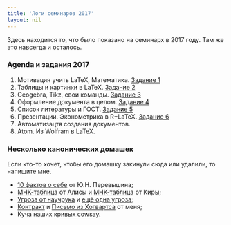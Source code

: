 ```yaml
---
title: 'Логи семинаров 2017'
layout: nil
---
```


Здесь находится то, что было показано на семинарх в 2017 году. Там же это навсегда и осталось.

### Agenda и задания 2017

1. Мотивация учить LaTeX, Математика. [Задание 1](https://github.com/FUlyankin/LaTeX/blob/master/Logi_2017%20(old_materials)/Homework_2017/hw1/hw1.pdf)
2. Таблицы и картинки в LaTeX. [Задание 2](https://github.com/FUlyankin/LaTeX/blob/master/Logi_2017%20(old_materials)/Homework_2017/hw2/hw2.pdf)
3. Geogebra, Tikz, свои команды. [Задание 3](https://github.com/FUlyankin/LaTeX/blob/master/Logi_2017%20(old_materials)/Homework_2017/hw3/hw3.pdf)
4. Оформление документа в целом. [Задание 4](https://github.com/FUlyankin/LaTeX/blob/master/Logi_2017%20(old_materials)/Homework_2017/hw4/hw4.pdf)
5. Список литературы и ГОСТ.     [Задание 5](https://github.com/FUlyankin/LaTeX/blob/master/Logi_2017%20(old_materials)/Homework_2017/hw5/hw5.pdf)
6. Презентации. Эконометрика в R+LaTeX. [Задание 6](https://github.com/FUlyankin/LaTeX/blob/master/Logi_2017%20(old_materials)/Homework_2017/hw6/hw6.pdf)
7. Автоматизацтя создания документов.
8. Atom. Из Wolfram в LaTeX.


### Несколько канонических домашек

Если кто-то хочет, чтобы его домашку закинули сюда или удалили, то напишите мне.

* [10 фактов о себе](https://github.com/FUlyankin/LaTeX/blob/master/Logi_2017%20(old_materials)/Canonical_hw/1_Перевышин_Юрий/main.pdf) от Ю.Н. Перевышина;
* [МНК-таблица](https://github.com/FUlyankin/LaTeX/blob/master/Logi_2017%20(old_materials)/Canonical_hw/2_2_Жильцова_Алиса/2_2_Zhiltsova.pdf) от Алисы и [МНК-таблица](https://github.com/FUlyankin/LaTeX/blob/master/Logi_2017%20(old_materials)/Canonical_hw/2_2_Шемякина_Кира/TTABLE.pdf) от Киры;
* [Угроза от научрука](https://github.com/FUlyankin/LaTeX/blob/master/Logi_2017%20(old_materials)/Canonical_hw/2_3_Перевышин_Юрий_Николаевич/Gangsta.pdf) и [ещё одна угроза](https://github.com/FUlyankin/LaTeX/blob/master/Logi_2017%20(old_materials)/Canonical_hw/2_3_Шемякина_Кира/threaten.pdf);
* [Контракт](https://github.com/FUlyankin/LaTeX/blob/master/Logi_2017%20(old_materials)/Canonical_hw/Филя/contract.pdf) и [Письмо из Хогвартса](https://github.com/FUlyankin/LaTeX/blob/master/Logi_2017%20(old_materials)/Canonical_hw/Филя/hogwarts.pdf) от меня;
* Куча наших [кривых cowsay.](https://github.com/FUlyankin/LaTeX/blob/master/Logi_2017%20(old_materials)/Canonical_hw/all_cowsay/All.pdf)
